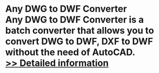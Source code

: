 # Any DWG to DWF Converter<br />Any DWG to DWF Converter is a batch converter that allows you to convert DWG to DWF, DXF to DWF without the need of AutoCAD.<br />[>> Detailed information](https://secure.shareit.com/shareit/product.html?productid=223775&affiliateid=200057808)